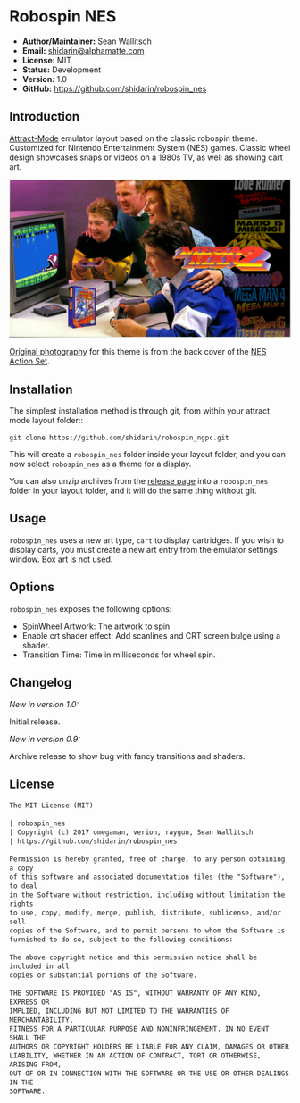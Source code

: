 
Robospin NES
============

- **Author/Maintainer:** Sean Wallitsch
- **Email:** shidarin@alphamatte.com
- **License:** MIT
- **Status:** Development
- **Version:** 1.0
- **GitHub:** https://github.com/shidarin/robospin_nes

Introduction
------------

[Attract-Mode](http://attractmode.org/about.html) emulator layout based on the
classic robospin theme. Customized for Nintendo Entertainment System (NES) 
games. Classic wheel design showcases snaps or videos on a 1980s TV, 
as well as showing cart art.

[![Theme Preview](preview.png?raw=true)](preview.png?raw=true)

[Original photography](http://i.imgur.com/mClRw.jpg) for this theme is from 
the back cover of the [NES Action Set](http://nintendo.wikia.com/wiki/NES_Action_Set).

Installation
------------

The simplest installation method is through git, from within your attract
mode layout folder::

    git clone https://github.com/shidarin/robospin_ngpc.git

This will create a `robospin_nes` folder inside your layout folder, and 
you can now select `robospin_nes` as a theme for a display.

You can also unzip archives from the [release page](https://github.com/shidarin/robospin_nes/releases) 
into a `robospin_nes` folder in your layout folder, and it will do the same 
thing without git.

Usage
-----

`robospin_nes` uses a new art type, `cart` to display cartridges. If you wish 
to display carts, you must create a new art entry from the emulator settings 
window. Box art is not used. 

Options
-------

`robospin_nes` exposes the following options:

* SpinWheel Artwork: The artwork to spin
* Enable crt shader effect: Add scanlines and CRT screen bulge using a shader.
* Transition Time: Time in milliseconds for wheel spin.

Changelog
---------

*New in version 1.0:*

Initial release.

*New in version 0.9:*

Archive release to show bug with fancy transitions and shaders.

License
-------

	The MIT License (MIT)

	| robospin_nes
	| Copyright (c) 2017 omegaman, verion, raygun, Sean Wallitsch
	| https://github.com/shidarin/robospin_nes

	Permission is hereby granted, free of charge, to any person obtaining a copy
	of this software and associated documentation files (the "Software"), to deal
	in the Software without restriction, including without limitation the rights
	to use, copy, modify, merge, publish, distribute, sublicense, and/or sell
	copies of the Software, and to permit persons to whom the Software is
	furnished to do so, subject to the following conditions:

	The above copyright notice and this permission notice shall be included in all
	copies or substantial portions of the Software.

	THE SOFTWARE IS PROVIDED "AS IS", WITHOUT WARRANTY OF ANY KIND, EXPRESS OR
	IMPLIED, INCLUDING BUT NOT LIMITED TO THE WARRANTIES OF MERCHANTABILITY,
	FITNESS FOR A PARTICULAR PURPOSE AND NONINFRINGEMENT. IN NO EVENT SHALL THE
	AUTHORS OR COPYRIGHT HOLDERS BE LIABLE FOR ANY CLAIM, DAMAGES OR OTHER
	LIABILITY, WHETHER IN AN ACTION OF CONTRACT, TORT OR OTHERWISE, ARISING FROM,
	OUT OF OR IN CONNECTION WITH THE SOFTWARE OR THE USE OR OTHER DEALINGS IN THE
	SOFTWARE.
